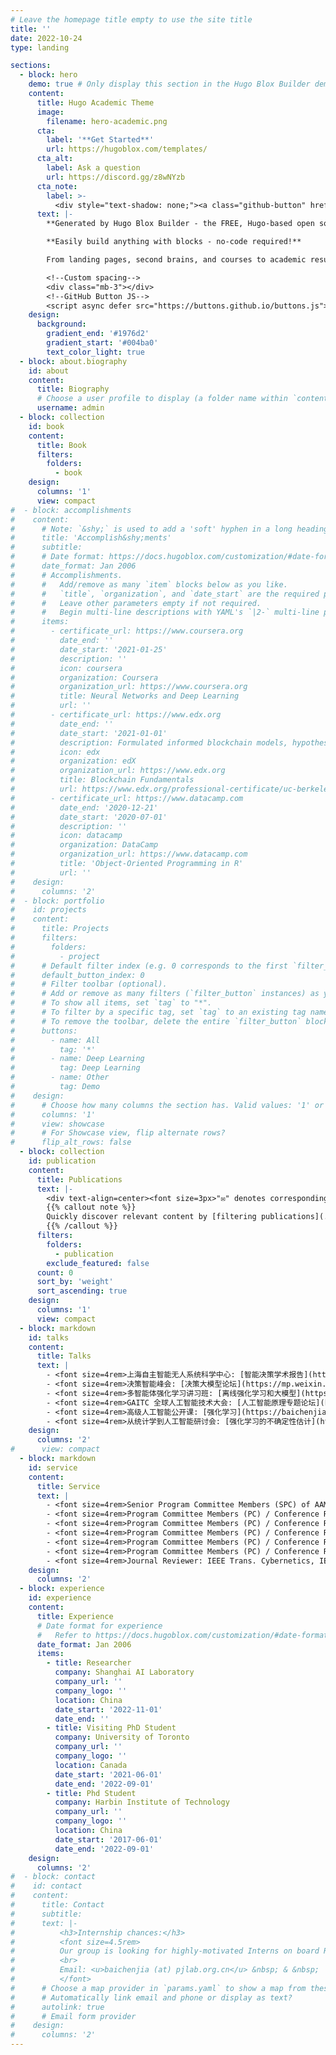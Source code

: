 ```yaml
---
# Leave the homepage title empty to use the site title
title: ''
date: 2022-10-24
type: landing

sections:
  - block: hero
    demo: true # Only display this section in the Hugo Blox Builder demo site
    content:
      title: Hugo Academic Theme
      image:
        filename: hero-academic.png
      cta:
        label: '**Get Started**'
        url: https://hugoblox.com/templates/
      cta_alt:
        label: Ask a question
        url: https://discord.gg/z8wNYzb
      cta_note:
        label: >-
          <div style="text-shadow: none;"><a class="github-button" href="https://github.com/HugoBlox/hugo-blox-builder" data-icon="octicon-star" data-size="large" data-show-count="true" aria-label="Star">Star Hugo Blox Builder</a></div><div style="text-shadow: none;"><a class="github-button" href="https://github.com/HugoBlox/theme-academic-cv" data-icon="octicon-star" data-size="large" data-show-count="true" aria-label="Star">Star the Academic template</a></div>
      text: |-
        **Generated by Hugo Blox Builder - the FREE, Hugo-based open source website builder trusted by 500,000+ sites.**

        **Easily build anything with blocks - no-code required!**

        From landing pages, second brains, and courses to academic resumés, conferences, and tech blogs.

        <!--Custom spacing-->
        <div class="mb-3"></div>
        <!--GitHub Button JS-->
        <script async defer src="https://buttons.github.io/buttons.js"></script>
    design:
      background:
        gradient_end: '#1976d2'
        gradient_start: '#004ba0'
        text_color_light: true
  - block: about.biography
    id: about
    content:
      title: Biography
      # Choose a user profile to display (a folder name within `content/authors/`)
      username: admin
  - block: collection
    id: book
    content:
      title: Book
      filters:
        folders:
          - book
    design:
      columns: '1'
      view: compact
#  - block: accomplishments
#    content:
#      # Note: `&shy;` is used to add a 'soft' hyphen in a long heading.
#      title: 'Accomplish&shy;ments'
#      subtitle:
#      # Date format: https://docs.hugoblox.com/customization/#date-format
#      date_format: Jan 2006
#      # Accomplishments.
#      #   Add/remove as many `item` blocks below as you like.
#      #   `title`, `organization`, and `date_start` are the required parameters.
#      #   Leave other parameters empty if not required.
#      #   Begin multi-line descriptions with YAML's `|2-` multi-line prefix.
#      items:
#        - certificate_url: https://www.coursera.org
#          date_end: ''
#          date_start: '2021-01-25'
#          description: ''
#          icon: coursera
#          organization: Coursera
#          organization_url: https://www.coursera.org
#          title: Neural Networks and Deep Learning
#          url: ''
#        - certificate_url: https://www.edx.org
#          date_end: ''
#          date_start: '2021-01-01'
#          description: Formulated informed blockchain models, hypotheses, and use cases.
#          icon: edx
#          organization: edX
#          organization_url: https://www.edx.org
#          title: Blockchain Fundamentals
#          url: https://www.edx.org/professional-certificate/uc-berkeleyx-blockchain-fundamentals
#        - certificate_url: https://www.datacamp.com
#          date_end: '2020-12-21'
#          date_start: '2020-07-01'
#          description: ''
#          icon: datacamp
#          organization: DataCamp
#          organization_url: https://www.datacamp.com
#          title: 'Object-Oriented Programming in R'
#          url: ''
#    design:
#      columns: '2'
#  - block: portfolio
#    id: projects
#    content:
#      title: Projects
#      filters:
#        folders:
#          - project
#      # Default filter index (e.g. 0 corresponds to the first `filter_button` instance below).
#      default_button_index: 0
#      # Filter toolbar (optional).
#      # Add or remove as many filters (`filter_button` instances) as you like.
#      # To show all items, set `tag` to "*".
#      # To filter by a specific tag, set `tag` to an existing tag name.
#      # To remove the toolbar, delete the entire `filter_button` block.
#      buttons:
#        - name: All
#          tag: '*'
#        - name: Deep Learning
#          tag: Deep Learning
#        - name: Other
#          tag: Demo
#    design:
#      # Choose how many columns the section has. Valid values: '1' or '2'.
#      columns: '1'
#      view: showcase
#      # For Showcase view, flip alternate rows?
#      flip_alt_rows: false
  - block: collection
    id: publication
    content:
      title: Publications
      text: |-
        <div text-align=center><font size=3px>"✉" denotes corresponding author</font></div>
        {{% callout note %}}
        Quickly discover relevant content by [filtering publications](./publication/).
        {{% /callout %}}
      filters:
        folders:
          - publication
        exclude_featured: false
      count: 0
      sort_by: 'weight'
      sort_ascending: true
    design:
      columns: '1'
      view: compact
  - block: markdown
    id: talks
    content:
      title: Talks
      text: | 
        - <font size=4rem>上海自主智能无人系统科学中心: [智能决策学术报告](https://robot.tongji.edu.cn/info/1253/2399.htm). 同济大学 2023.</font>
        - <font size=4rem>决策智能峰会: [决策大模型论坛](https://mp.weixin.qq.com/s/-fhPGNU_7VJKQ2FPQ-VPTw). DataFun 2023.</font>
        - <font size=4rem>多智能体强化学习讲习班: [离线强化学习和大模型](https://mp.weixin.qq.com/s/YyFGVkBoiYVi0T887d6gWQ). 自动化学会 2023.</font>
        - <font size=4rem>GAITC 全球人工智能技术大会: [人工智能原理专题论坛](https://gaitc.caai.cn/?from=wap#guest). 中国科协 2023.</font>
        - <font size=4rem>高级人工智能公开课: [强化学习](https://baichenjia.github.io/). 天津大学 2023.</font>
        - <font size=4rem>从统计学到人工智能研讨会: [强化学习的不确定性估计](https://ssm.sufe.edu.cn/d3/08/c1560a185096/page.htm). 上海财经大学 2022.</font>
    design:
      columns: '2'
#      view: compact
  - block: markdown
    id: service
    content:
      title: Service
      text: |
        - <font size=4rem>Senior Program Committee Members (SPC) of AAMAS (2024)</font>
        - <font size=4rem>Program Committee Members (PC) / Conference Reviewer of NeurIPS (2021 - 2024)</font>
        - <font size=4rem>Program Committee Members (PC) / Conference Reviewer of ICLR (2021 - 2024)</font>
        - <font size=4rem>Program Committee Members (PC) / Conference Reviewer of ICML (2022 - 2024)</font>
        - <font size=4rem>Program Committee Members (PC) / Conference Reviewer of AAAI (2021 - 2024)</font>
        - <font size=4rem>Program Committee Members (PC) / Conference Reviewer of ECAI (2023 - 2024)</font>
        - <font size=4rem>Journal Reviewer: IEEE Trans. Cybernetics, IEEE Trans. TNNLS, IEEE Trans. TETCI, IEEE Trans. Intelligent Vehicles</font>
    design:
      columns: '2'
  - block: experience
    id: experience
    content:
      title: Experience
      # Date format for experience
      #   Refer to https://docs.hugoblox.com/customization/#date-format
      date_format: Jan 2006
      items:
        - title: Researcher
          company: Shanghai AI Laboratory
          company_url: ''
          company_logo: ''
          location: China
          date_start: '2022-11-01'
          date_end: ''
        - title: Visiting PhD Student
          company: University of Toronto
          company_url: ''
          company_logo: ''
          location: Canada
          date_start: '2021-06-01'
          date_end: '2022-09-01'
        - title: Phd Student
          company: Harbin Institute of Technology
          company_url: ''
          company_logo: ''
          location: China
          date_start: '2017-06-01'
          date_end: '2022-09-01'
    design:
      columns: '2'
#  - block: contact
#    id: contact
#    content:
#      title: Contact
#      subtitle:
#      text: |-
#          <h3>Internship chances:</h3>
#          <font size=4.5rem>
#          Our group is looking for highly-motivated Interns on board Reinforcement Learning research. We are also interested in RL applications including Robot Arm and Quadruped. Please drop me an email if you are interested in.
#          <br>
#          Email: <u>baichenjia (at) pjlab.org.cn</u> &nbsp; & &nbsp;  <u>baichenjia255 (at) gmail.com</u>
#          </font>
#      # Choose a map provider in `params.yaml` to show a map from these coordinates
#      # Automatically link email and phone or display as text?
#      autolink: true
#      # Email form provider
#    design:
#      columns: '2'
---
```

